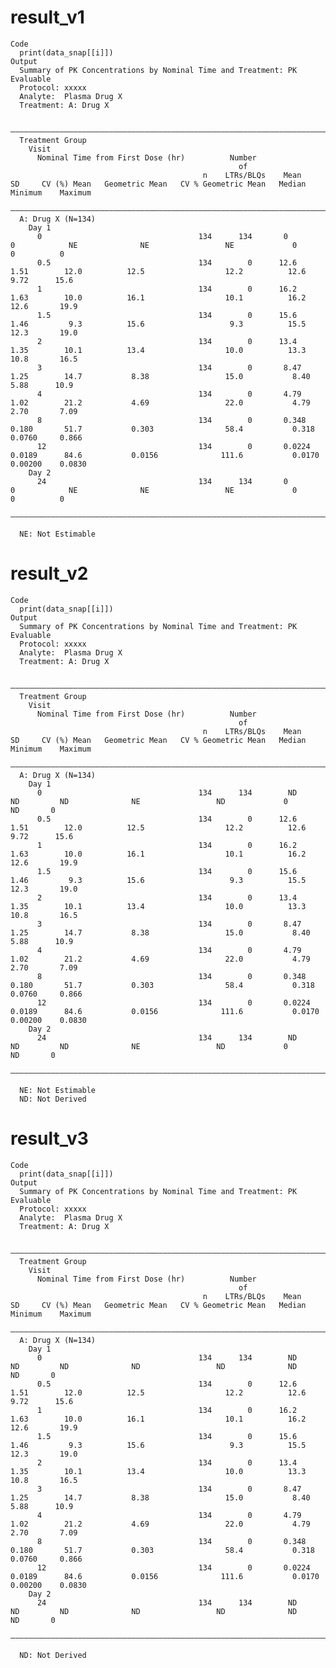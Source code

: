 # result_v1

    Code
      print(data_snap[[i]])
    Output
      Summary of PK Concentrations by Nominal Time and Treatment: PK Evaluable
      Protocol: xxxxx
      Analyte:  Plasma Drug X
      Treatment: A: Drug X
      
      ——————————————————————————————————————————————————————————————————————————————————————————————————————————————————————————————————————————————————————————————
      Treatment Group                                                                                                                                               
        Visit                                                                                                                                                       
          Nominal Time from First Dose (hr)          Number                                                                                                         
                                                       of                                                                                                           
                                               n    LTRs/BLQs    Mean       SD     CV (%) Mean   Geometric Mean   CV % Geometric Mean   Median    Minimum    Maximum
      ——————————————————————————————————————————————————————————————————————————————————————————————————————————————————————————————————————————————————————————————
      A: Drug X (N=134)                                                                                                                                             
        Day 1                                                                                                                                                       
          0                                   134      134       0        0            NE              NE                 NE             0         0          0     
          0.5                                 134        0      12.6      1.51        12.0          12.5                  12.2          12.6       9.72      15.6   
          1                                   134        0      16.2      1.63        10.0          16.1                  10.1          16.2      12.6       19.9   
          1.5                                 134        0      15.6      1.46         9.3          15.6                   9.3          15.5      12.3       19.0   
          2                                   134        0      13.4      1.35        10.1          13.4                  10.0          13.3      10.8       16.5   
          3                                   134        0       8.47     1.25        14.7           8.38                 15.0           8.40      5.88      10.9   
          4                                   134        0       4.79     1.02        21.2           4.69                 22.0           4.79      2.70       7.09  
          8                                   134        0       0.348    0.180       51.7           0.303                58.4           0.318     0.0760     0.866 
          12                                  134        0       0.0224   0.0189      84.6           0.0156              111.6           0.0170    0.00200    0.0830
        Day 2                                                                                                                                                       
          24                                  134      134       0        0            NE              NE                 NE             0         0          0     
      ——————————————————————————————————————————————————————————————————————————————————————————————————————————————————————————————————————————————————————————————
      
      NE: Not Estimable

# result_v2

    Code
      print(data_snap[[i]])
    Output
      Summary of PK Concentrations by Nominal Time and Treatment: PK Evaluable
      Protocol: xxxxx
      Analyte:  Plasma Drug X
      Treatment: A: Drug X
      
      ——————————————————————————————————————————————————————————————————————————————————————————————————————————————————————————————————————————————————————————————
      Treatment Group                                                                                                                                               
        Visit                                                                                                                                                       
          Nominal Time from First Dose (hr)          Number                                                                                                         
                                                       of                                                                                                           
                                               n    LTRs/BLQs    Mean       SD     CV (%) Mean   Geometric Mean   CV % Geometric Mean   Median    Minimum    Maximum
      ——————————————————————————————————————————————————————————————————————————————————————————————————————————————————————————————————————————————————————————————
      A: Drug X (N=134)                                                                                                                                             
        Day 1                                                                                                                                                       
          0                                   134      134        ND        ND         ND              NE                 ND             0           ND       0     
          0.5                                 134        0      12.6      1.51        12.0          12.5                  12.2          12.6       9.72      15.6   
          1                                   134        0      16.2      1.63        10.0          16.1                  10.1          16.2      12.6       19.9   
          1.5                                 134        0      15.6      1.46         9.3          15.6                   9.3          15.5      12.3       19.0   
          2                                   134        0      13.4      1.35        10.1          13.4                  10.0          13.3      10.8       16.5   
          3                                   134        0       8.47     1.25        14.7           8.38                 15.0           8.40      5.88      10.9   
          4                                   134        0       4.79     1.02        21.2           4.69                 22.0           4.79      2.70       7.09  
          8                                   134        0       0.348    0.180       51.7           0.303                58.4           0.318     0.0760     0.866 
          12                                  134        0       0.0224   0.0189      84.6           0.0156              111.6           0.0170    0.00200    0.0830
        Day 2                                                                                                                                                       
          24                                  134      134        ND        ND         ND              NE                 ND             0           ND       0     
      ——————————————————————————————————————————————————————————————————————————————————————————————————————————————————————————————————————————————————————————————
      
      NE: Not Estimable
      ND: Not Derived

# result_v3

    Code
      print(data_snap[[i]])
    Output
      Summary of PK Concentrations by Nominal Time and Treatment: PK Evaluable
      Protocol: xxxxx
      Analyte:  Plasma Drug X
      Treatment: A: Drug X
      
      ——————————————————————————————————————————————————————————————————————————————————————————————————————————————————————————————————————————————————————————————
      Treatment Group                                                                                                                                               
        Visit                                                                                                                                                       
          Nominal Time from First Dose (hr)          Number                                                                                                         
                                                       of                                                                                                           
                                               n    LTRs/BLQs    Mean       SD     CV (%) Mean   Geometric Mean   CV % Geometric Mean   Median    Minimum    Maximum
      ——————————————————————————————————————————————————————————————————————————————————————————————————————————————————————————————————————————————————————————————
      A: Drug X (N=134)                                                                                                                                             
        Day 1                                                                                                                                                       
          0                                   134      134        ND        ND         ND              ND                 ND              ND         ND       0     
          0.5                                 134        0      12.6      1.51        12.0          12.5                  12.2          12.6       9.72      15.6   
          1                                   134        0      16.2      1.63        10.0          16.1                  10.1          16.2      12.6       19.9   
          1.5                                 134        0      15.6      1.46         9.3          15.6                   9.3          15.5      12.3       19.0   
          2                                   134        0      13.4      1.35        10.1          13.4                  10.0          13.3      10.8       16.5   
          3                                   134        0       8.47     1.25        14.7           8.38                 15.0           8.40      5.88      10.9   
          4                                   134        0       4.79     1.02        21.2           4.69                 22.0           4.79      2.70       7.09  
          8                                   134        0       0.348    0.180       51.7           0.303                58.4           0.318     0.0760     0.866 
          12                                  134        0       0.0224   0.0189      84.6           0.0156              111.6           0.0170    0.00200    0.0830
        Day 2                                                                                                                                                       
          24                                  134      134        ND        ND         ND              ND                 ND              ND         ND       0     
      ——————————————————————————————————————————————————————————————————————————————————————————————————————————————————————————————————————————————————————————————
      
      ND: Not Derived

